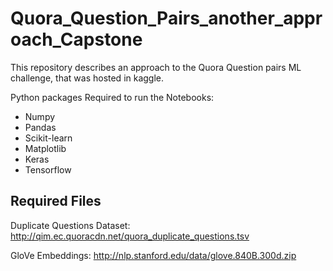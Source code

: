 # Quora_Question_Pairs_another_approach_Capstone

This repository describes an approach to the Quora Question pairs ML challenge, that was hosted in kaggle.

Python packages Required to run the Notebooks: 
* Numpy
* Pandas
* Scikit-learn
* Matplotlib
* Keras
* Tensorflow

## Required Files
  Duplicate Questions Dataset: http://qim.ec.quoracdn.net/quora_duplicate_questions.tsv
  
  GloVe Embeddings: http://nlp.stanford.edu/data/glove.840B.300d.zip
